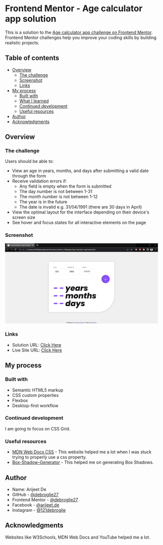 # Frontend Mentor - Age calculator app solution

This is a solution to the [Age calculator app challenge on Frontend Mentor](https://www.frontendmentor.io/challenges/age-calculator-app-dF9DFFpj-Q). Frontend Mentor challenges help you improve your coding skills by building realistic projects. 

## Table of contents

- [Overview](#overview)
  - [The challenge](#the-challenge)
  - [Screenshot](#screenshot)
  - [Links](#links)
- [My process](#my-process)
  - [Built with](#built-with)
  - [What I learned](#what-i-learned)
  - [Continued development](#continued-development)
  - [Useful resources](#useful-resources)
- [Author](#author)
- [Acknowledgments](#acknowledgments)

## Overview

### The challenge

Users should be able to:

- View an age in years, months, and days after submitting a valid date through the form
- Receive validation errors if:
  - Any field is empty when the form is submitted
  - The day number is not between 1-31
  - The month number is not between 1-12
  - The year is in the future
  - The date is invalid e.g. 31/04/1991 (there are 30 days in April)
- View the optimal layout for the interface depending on their device's screen size
- See hover and focus states for all interactive elements on the page

### Screenshot

<img src="./images/Webpage-Screenshot.png" alt="Desktop Webpage Screenshot" width="700">

### Links

- Solution URL: [Click Here](https://github.com/debroglie27/AgeCalculatorApp)
- Live Site URL: [Click Here](https://debroglie27.github.io/AgeCalculatorApp/)

## My process

### Built with

- Semantic HTML5 markup
- CSS custom properties
- Flexbox
- Desktop-first workflow

### Continued development

I am going to focus on CSS Grid.


### Useful resources

- [MDN Web Docs CSS](https://developer.mozilla.org/en-US/docs/Web/CSS) - This website helped me a lot when I was stuck trying to properly use a css property.
- [Box-Shadow-Generator](https://cssgenerator.org/box-shadow-css-generator.html) - This helped me on generating Box Shadows.

## Author
- Name: Arijeet De
- GitHub - [@debroglie27](https://github.com/debroglie27)
- Frontend Mentor - [@debroglie27](https://www.frontendmentor.io/profile/debroglie27)
- Facebook - [@arijeet.de](https://www.facebook.com/arijeet.de)
- Instagram - [@121debroglie](https://www.instagram.com/121debroglie/)


## Acknowledgments

Websites like W3Schools, MDN Web Docs and YouTube helped me a lot.
